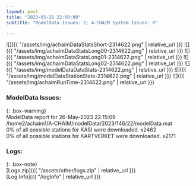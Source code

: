 ```yaml
---
layout: post
title: "2023-05-26 22:00:00"
subtitle: "ModelData Issues: 2; A-CHAIM System Issues: 0"

---
```


![]({{ "/assets/img/achaimDataStatsShort-2314622.png" | relative_url }})
![]({{ "/assets/img/achaimDataStatsLong00-2314622.png" | relative_url }})
![]({{ "/assets/img/achaimDataStatsLong01-2314622.png" | relative_url }})
![]({{ "/assets/img/achaimDataStatsLong02-2314622.png" | relative_url }})
![]({{ "/assets/img/modelDataDataStats-2314622.png" | relative_url }})
![]({{ "/assets/img/modelDataStationStats-2314622.png" | relative_url }})
![]({{ "/assets/img/achaimRunTime-2314622.png" | relative_url }})


### ModelData Issues:  
  
{: .box-warning}  
 ModelData report for 26-May-2023 22:15:09   
 /home2/achaim1/A-CHAIM/modelData/2023/146/22/modelData.mat   
 0% of all possible stations for KASI were downloaded. x2462   
 0% of all possible stations for KARTVERKET were downloaded. x2171   
  


### Logs:  
  
{: .box-note}  
[Logs.zip]({{ "/assets/other/logs.zip" | relative_url }})  
[Log Info]({{ "/logInfo" | relative_url }})  
